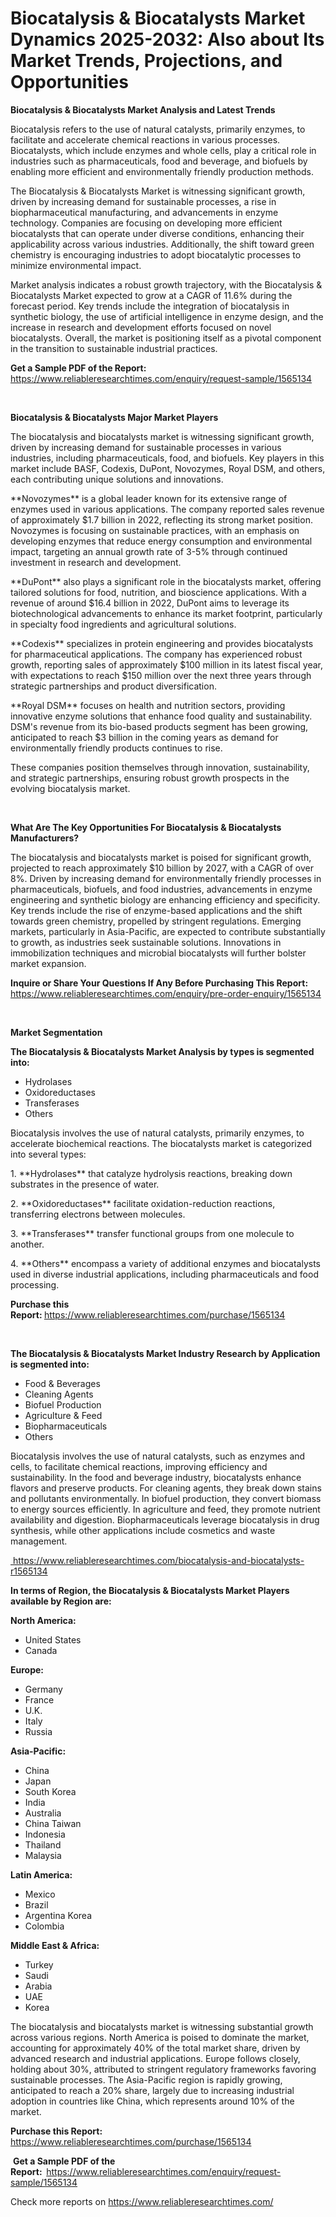 <p><h1>Biocatalysis & Biocatalysts Market Dynamics 2025-2032: Also about Its Market Trends, Projections, and Opportunities</h1></p><p><strong>Biocatalysis & Biocatalysts Market Analysis and Latest Trends</strong></p>
<p><p>Biocatalysis refers to the use of natural catalysts, primarily enzymes, to facilitate and accelerate chemical reactions in various processes. Biocatalysts, which include enzymes and whole cells, play a critical role in industries such as pharmaceuticals, food and beverage, and biofuels by enabling more efficient and environmentally friendly production methods.</p><p>The Biocatalysis & Biocatalysts Market is witnessing significant growth, driven by increasing demand for sustainable processes, a rise in biopharmaceutical manufacturing, and advancements in enzyme technology. Companies are focusing on developing more efficient biocatalysts that can operate under diverse conditions, enhancing their applicability across various industries. Additionally, the shift toward green chemistry is encouraging industries to adopt biocatalytic processes to minimize environmental impact.</p><p>Market analysis indicates a robust growth trajectory, with the Biocatalysis & Biocatalysts Market expected to grow at a CAGR of 11.6% during the forecast period. Key trends include the integration of biocatalysis in synthetic biology, the use of artificial intelligence in enzyme design, and the increase in research and development efforts focused on novel biocatalysts. Overall, the market is positioning itself as a pivotal component in the transition to sustainable industrial practices.</p></p>
<p><strong>Get a Sample PDF of the Report:&nbsp;</strong> <a href="https://www.reliableresearchtimes.com/enquiry/request-sample/1565134?utm_campaign=2940&utm_medium=2&utm_source=Github&utm_content=ia&utm_term=02042025&utm_id=biocatalysis-biocatalysts">https://www.reliableresearchtimes.com/enquiry/request-sample/1565134</a></p>
<p>&nbsp;</p>
<p><strong>Biocatalysis & Biocatalysts Major Market Players</strong></p>
<p><p>The biocatalysis and biocatalysts market is witnessing significant growth, driven by increasing demand for sustainable processes in various industries, including pharmaceuticals, food, and biofuels. Key players in this market include BASF, Codexis, DuPont, Novozymes, Royal DSM, and others, each contributing unique solutions and innovations.</p><p>**Novozymes** is a global leader known for its extensive range of enzymes used in various applications. The company reported sales revenue of approximately $1.7 billion in 2022, reflecting its strong market position. Novozymes is focusing on sustainable practices, with an emphasis on developing enzymes that reduce energy consumption and environmental impact, targeting an annual growth rate of 3-5% through continued investment in research and development.</p><p>**DuPont** also plays a significant role in the biocatalysts market, offering tailored solutions for food, nutrition, and bioscience applications. With a revenue of around $16.4 billion in 2022, DuPont aims to leverage its biotechnological advancements to enhance its market footprint, particularly in specialty food ingredients and agricultural solutions.</p><p>**Codexis** specializes in protein engineering and provides biocatalysts for pharmaceutical applications. The company has experienced robust growth, reporting sales of approximately $100 million in its latest fiscal year, with expectations to reach $150 million over the next three years through strategic partnerships and product diversification.</p><p>**Royal DSM** focuses on health and nutrition sectors, providing innovative enzyme solutions that enhance food quality and sustainability. DSM's revenue from its bio-based products segment has been growing, anticipated to reach $3 billion in the coming years as demand for environmentally friendly products continues to rise.</p><p>These companies position themselves through innovation, sustainability, and strategic partnerships, ensuring robust growth prospects in the evolving biocatalysis market.</p></p>
<p>&nbsp;</p>
<p><strong>What Are The Key Opportunities For Biocatalysis & Biocatalysts Manufacturers?</strong></p>
<p><p>The biocatalysis and biocatalysts market is poised for significant growth, projected to reach approximately $10 billion by 2027, with a CAGR of over 8%. Driven by increasing demand for environmentally friendly processes in pharmaceuticals, biofuels, and food industries, advancements in enzyme engineering and synthetic biology are enhancing efficiency and specificity. Key trends include the rise of enzyme-based applications and the shift towards green chemistry, propelled by stringent regulations. Emerging markets, particularly in Asia-Pacific, are expected to contribute substantially to growth, as industries seek sustainable solutions. Innovations in immobilization techniques and microbial biocatalysts will further bolster market expansion.</p></p>
<p><strong>Inquire or Share Your Questions If Any Before Purchasing This Report:</strong> <a href="https://www.reliableresearchtimes.com/enquiry/pre-order-enquiry/1565134?utm_campaign=2940&utm_medium=2&utm_source=Github&utm_content=ia&utm_term=02042025&utm_id=biocatalysis-biocatalysts">https://www.reliableresearchtimes.com/enquiry/pre-order-enquiry/1565134</a></p>
<p>&nbsp;</p>
<p><strong>Market Segmentation</strong></p>
<p><strong>The Biocatalysis & Biocatalysts Market Analysis by types is segmented into:</strong></p>
<p><ul><li>Hydrolases</li><li>Oxidoreductases</li><li>Transferases</li><li>Others</li></ul></p>
<p><p>Biocatalysis involves the use of natural catalysts, primarily enzymes, to accelerate biochemical reactions. The biocatalysts market is categorized into several types: </p><p>1. **Hydrolases** that catalyze hydrolysis reactions, breaking down substrates in the presence of water. </p><p>2. **Oxidoreductases** facilitate oxidation-reduction reactions, transferring electrons between molecules. </p><p>3. **Transferases** transfer functional groups from one molecule to another. </p><p>4. **Others** encompass a variety of additional enzymes and biocatalysts used in diverse industrial applications, including pharmaceuticals and food processing.</p></p>
<p><strong>Purchase this Report:&nbsp;</strong><a href="https://www.reliableresearchtimes.com/purchase/1565134?utm_campaign=2940&utm_medium=2&utm_source=Github&utm_content=ia&utm_term=02042025&utm_id=biocatalysis-biocatalysts">https://www.reliableresearchtimes.com/purchase/1565134</a></p>
<p>&nbsp;</p>
<p><strong>The Biocatalysis & Biocatalysts Market Industry Research by Application is segmented into:</strong></p>
<p><ul><li>Food & Beverages</li><li>Cleaning Agents</li><li>Biofuel Production</li><li>Agriculture & Feed</li><li>Biopharmaceuticals</li><li>Others</li></ul></p>
<p><p>Biocatalysis involves the use of natural catalysts, such as enzymes and cells, to facilitate chemical reactions, improving efficiency and sustainability. In the food and beverage industry, biocatalysts enhance flavors and preserve products. For cleaning agents, they break down stains and pollutants environmentally. In biofuel production, they convert biomass to energy sources efficiently. In agriculture and feed, they promote nutrient availability and digestion. Biopharmaceuticals leverage biocatalysis in drug synthesis, while other applications include cosmetics and waste management.</p></p>
<p><a href="https://www.reliableresearchtimes.com/biocatalysis-and-biocatalysts-r1565134?utm_campaign=2940&utm_medium=2&utm_source=Github&utm_content=ia&utm_term=02042025&utm_id=biocatalysis-biocatalysts">&nbsp;https://www.reliableresearchtimes.com/biocatalysis-and-biocatalysts-r1565134</a></p>
<p><strong>In terms of Region, the Biocatalysis & Biocatalysts Market Players available by Region are:</strong></p>
<p>
    <p> <strong> North America: </strong>
        <ul>
            <li>United States</li>
            <li>Canada</li>
        </ul>
        </p> 
    <p> <strong> Europe: </strong>
        <ul>
            <li>Germany</li>
            <li>France</li>
            <li>U.K.</li>
            <li>Italy</li>
            <li>Russia</li>
        </ul>
        </p> 
    <p> <strong> Asia-Pacific: </strong>
        <ul>
            <li>China</li>
            <li>Japan</li>
            <li>South Korea</li>
            <li>India</li>
            <li>Australia</li>
            <li>China Taiwan</li>
            <li>Indonesia</li>
            <li>Thailand</li>
            <li>Malaysia</li>
        </ul>
        </p> 
    <p> <strong> Latin America: </strong>
        <ul>
            <li>Mexico</li>
            <li>Brazil</li>
            <li>Argentina Korea</li>
            <li>Colombia</li>
        </ul>
        </p> 
    <p> <strong> Middle East & Africa: </strong>
        <ul>
            <li>Turkey</li>
            <li>Saudi</li>
            <li>Arabia</li>
            <li>UAE</li>
            <li>Korea</li>
        </ul>
    </p>
    </p>
<p><p>The biocatalysis and biocatalysts market is witnessing substantial growth across various regions. North America is poised to dominate the market, accounting for approximately 40% of the total market share, driven by advanced research and industrial applications. Europe follows closely, holding about 30%, attributed to stringent regulatory frameworks favoring sustainable processes. The Asia-Pacific region is rapidly growing, anticipated to reach a 20% share, largely due to increasing industrial adoption in countries like China, which represents around 10% of the market.</p></p>
<p><strong>Purchase this Report: </strong><a href="https://www.reliableresearchtimes.com/purchase/1565134?utm_campaign=2940&utm_medium=2&utm_source=Github&utm_content=ia&utm_term=02042025&utm_id=biocatalysis-biocatalysts">https://www.reliableresearchtimes.com/purchase/1565134</a></p>
<p>&nbsp;<strong>Get a Sample PDF of the Report:&nbsp;&nbsp;</strong><a href="https://www.reliableresearchtimes.com/enquiry/request-sample/1565134?utm_campaign=2940&utm_medium=2&utm_source=Github&utm_content=ia&utm_term=02042025&utm_id=biocatalysis-biocatalysts">https://www.reliableresearchtimes.com/enquiry/request-sample/1565134</a></p>
<p><strong></strong></p>
<p>Check more reports on <a href="https://www.reliableresearchtimes.com/?utm_campaign=2940&utm_medium=2&utm_source=Github&utm_content=ia&utm_term=02042025&utm_id=biocatalysis-biocatalysts">https://www.reliableresearchtimes.com/</a></p>